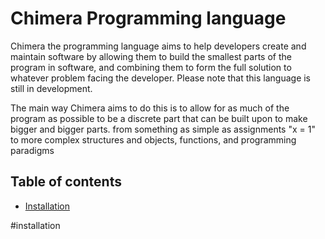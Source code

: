 # Chimera Programming language

Chimera the programming language aims to help developers create and maintain software by allowing them to build the smallest parts of the program in software, and combining them
to form the full solution to whatever problem facing the developer. Please note that this language is still in development.

The main way Chimera aims to do this is to allow for as much of the program as possible to be a discrete part that can be built upon to make bigger and bigger parts. from something as simple as assignments "x = 1" to more complex structures and objects, functions, and programming paradigms


## Table of contents
* [Installation](#installation)



#installation

